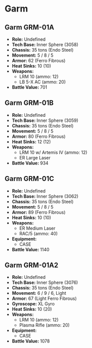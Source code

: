 # Garm
## Garm GRM-01A
- **Role:** Undefined
- **Tech Base:** Inner Sphere (3058)
- **Chassis:** 35 tons (Endo Steel)
- **Movement:** 5 / 8 / 5
- **Armor:** 62 (Ferro Fibrous)
- **Heat Sinks:** 10 (10)
- **Weapons:**
  - LRM 10 (ammo: 12)
  - LB 5-X AC (ammo: 20)
- **Battle Value:** 701

## Garm GRM-01B
- **Role:** Undefined
- **Tech Base:** Inner Sphere (3059)
- **Chassis:** 35 tons (Endo Steel)
- **Movement:** 5 / 8 / 5
- **Armor:** 80 (Ferro Fibrous)
- **Heat Sinks:** 12 (12)
- **Weapons:**
  - LRM 10 w/ Artemis IV (ammo: 12)
  - ER Large Laser
- **Battle Value:** 934

## Garm GRM-01C
- **Role:** Undefined
- **Tech Base:** Inner Sphere (3062)
- **Chassis:** 35 tons (Endo Steel)
- **Movement:** 5 / 8 / 5
- **Armor:** 89 (Ferro Fibrous)
- **Heat Sinks:** 10 (10)
- **Weapons:**
  - ER Medium Laser
  - RAC/5 (ammo: 40)
- **Equipment:**
  - CASE
- **Battle Value:** 1140

## Garm GRM-01A2
- **Role:** Undefined
- **Tech Base:** Inner Sphere (3076)
- **Chassis:** 35 tons (Endo Steel)
- **Movement:** 6 / 9 / 6, Light
- **Armor:** 67 (Light Ferro Fibrous)
- **Gyroscope:** XL Gyro
- **Heat Sinks:** 10 (20)
- **Weapons:**
  - LRM 10 (ammo: 12)
  - Plasma Rifle (ammo: 20)
- **Equipment:**
  - CASE
- **Battle Value:** 1078

